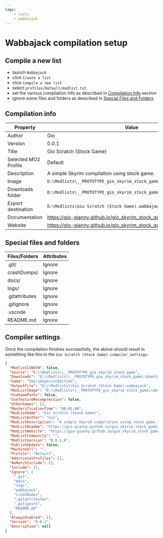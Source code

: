 ```yaml
---
tags:
    - tools
    - wabbajack
---
```


# Wabbajack compilation setup

## Compile a new list

* launch `Wabbajack`
* click `Create a list`
* click `Compile a new list`
* select `profiles/Default/modlist.txt`
* set the various compilation info as described in [Compilation Info](#compilation-info) section
* ignore some files and folders as described in [Special Files and Folders](#special-files-and-folders)

## Compilation info

| Property | Value |
|---|---|
| Author | Gio |
| Version | 0.0.1 |
| Title | Gio Scratch (Stock Game) |
| Selected MO2 Profile | Default |
| Description | A simple Skyrim compilation using stock game. |
| Image | `D:\Modlists\__PROTOTYPE_gio_skyrim_stock_game\docs\images\cover.webp` |
| Downloads folder | `D:\Modlists\__PROTOTYPE_gio_skyrim_stock_game\downloads` |
| Export destination | `D:\Modlists\Gio Scratch (Stock Game).wabbajack` |
| Documentation | <https://gio-gianny.github.io/gio_skyrim_stock_game/> |
| Website | <https://gio-gianny.github.io/gio_skyrim_stock_game/> |

## Special files and folders

| Files/Folders | Attributes |
|---|---|
| .git/ | Ignore |
| crashDumps/ | Ignore |
| docs/ | Ignore |
| logs/ | Ignore |
| .gitattributes | Ignore |
| .gitignore | Ignore |
| .vscode | Ignore |
| README.md | Ignore |

## Compiler settings

Once the compilation finishes successfully, the above should result in something like this in the `Gio Scratch (Stock Game).compiler_settings`:

```json
{
  "ModlistIsNSFW": false,
  "Source": "D:\\Modlists\\__PROTOTYPE_gio_skyrim_stock_game",
  "Downloads": "D:\\Modlists\\__PROTOTYPE_gio_skyrim_stock_game\\downloads",
  "Game": "SkyrimSpecialEdition",
  "OutputFile": "D:\\Modlists\\Gio Scratch (Stock Game).wabbajack",
  "ModListImage": "D:\\Modlists\\__PROTOTYPE_gio_skyrim_stock_game\\docs\\images\\cover.webp",
  "UseGamePaths": false,
  "UseTextureRecompression": false,
  "OtherGames": [],
  "MaxVerificationTime": "00:01:00",
  "ModListName": "Gio Scratch (Stock Game)",
  "ModListAuthor": "Gio",
  "ModListDescription": "A simple Skyrim compilation using stock game.",
  "ModListReadme": "https://gio-gianny.github.io/gio_skyrim_stock_game/",
  "ModListWebsite": "https://gio-gianny.github.io/gio_skyrim_stock_game/",
  "ModListCommunity": "",
  "ModlistVersion": "0.0.1.0",
  "PublishUpdate": false,
  "MachineUrl": "",
  "Profile": "Default",
  "AdditionalProfiles": [],
  "NoMatchInclude": [],
  "Include": [],
  "Ignore": [
    ".git",
    "docs",
    "logs",
    "wabbajack",
    "crashDumps",
    ".gitattributes",
    ".gitignore",
    "README.md"
  ],
  "AlwaysEnabled": [],
  "Version": "0.0.1",
  "Description": null
}
```
